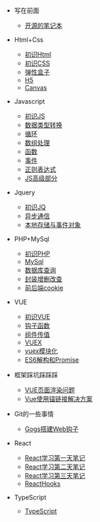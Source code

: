 - 写在前面
  - [开源的笔记本](writebefore)
- Html+Css
  - [初识Html](/html)
  - [初识CSS](/css)
  - [弹性盒子](/弹性盒子)
  - [H5](h5)
  - [Canvas](Canvas)
- Javascript
  - [初识JS](/js)
  - [数据类型转换](/string)
  - [循环](xunhuan)
  - [数组处理](shuzu)
  - [函数](hanshu)
  - [事件](shijian)
  - [正则表达式](zz)
  - [JS高级部分](JS高级)
- Jquery
  - [初识JQ](/jq)
  - [异步通信](ajax)
  - [本地存储与事件对象](本地存储)
- PHP+MySql
  - [初识PHP](/php)
  - [MySql](sql)
  - [数据库查询](sql2)
  - [封装增删改查](xixi)
  - [前后端cookie](cookie)
- VUE
  - [初识VUE](/vue)
  - [钩子函数](钩子函数)
  - [组件传值](组件)
  - [VUEX](vuex)
  - [vuex模块化](vuex模块化)
  - [ES6解构和Promise](ES6)
- 框架踩坑踩踩踩
  
  - [VUE页面渲染问题](VUE页面渲染问题)
  - [Vue使用锚链接解决方案](Vue_one)
- Git的一些事情
  - [Gogs搭建Web钩子](Gogs)
- React
  - [React学习第一天笔记](React_one)
  - [React学习第二天笔记](React_two)
  - [React学习第三天笔记](React_three)
  - [ReactHooks](ReactHooks)
- TypeScript
  - [TypeScript](TypeScript)
  

